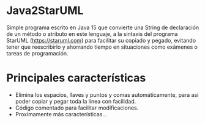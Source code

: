 # Java2StarUML
Simple programa escrito en Java 15 que convierte una String de declaración de un método o atributo en este lenguaje, a la sintaxis del programa StarUML (https://staruml.com) para facilitar su copiado y pegado, evitando tener que reescribirlo y ahorrando tiempo en situaciones como exámenes o tareas de programación.

# Principales características
- Elimina los espacios, llaves y puntos y comas automáticamente, para así poder copiar y pegar toda la línea con facilidad.
- Código comentado para facilitar modificaciones.
- Proximamente más características...
